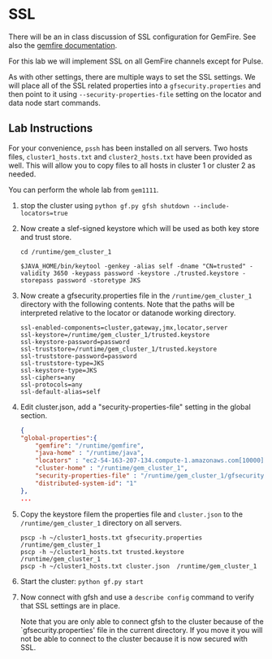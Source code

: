 # SSL 

There will be an in class discussion of SSL configuration for GemFire.
See also the [gemfire documentation](http://gemfire.docs.pivotal.io/latest/geode/managing/security/implementing_ssl.html).  

For this lab we will implement SSL on all GemFire channels except for Pulse. 

As with other settings, there are multiple ways to set the SSL settings.  We will
 place all of the SSL related properties into a `gfsecurity.properties` and then point to it  using `--security-properties-file` setting on the locator and data node start commands.
 
## Lab Instructions

For your convenience, `pssh` has been installed on all servers.  Two hosts 
files, `cluster1_hosts.txt` and `cluster2_hosts.txt` have been provided as 
well.  This will allow you to copy files to all hosts in cluster 1 or 
cluster 2 as needed.

You can perform the whole lab from `gem1111`.

1. stop the cluster using `python gf.py gfsh shutdown --include-locators=true`
2. Now create a slef-signed keystore which will be used as both key store and trust store.

	```ssh
	cd /runtime/gem_cluster_1
	
	$JAVA_HOME/bin/keytool -genkey -alias self -dname "CN=trusted" -validity 3650 -keypass password -keystore ./trusted.keystore -storepass password -storetype JKS 
	```
	
3. Now create a gfsecurity.properties file in the `/runtime/gem_cluster_1` 
	directory with the following contents.  Note that the paths will be 
	interpreted relative to the locator or datanode working directory.
	
 	```
	ssl-enabled-components=cluster,gateway,jmx,locator,server
	ssl-keystore=/runtime/gem_cluster_1/trusted.keystore
	ssl-keystore-password=password
	ssl-truststore=/runtime/gem_cluster_1/trusted.keystore
	ssl-truststore-password=password
	ssl-truststore-type=JKS
	ssl-keystore-type=JKS
	ssl-ciphers=any
	ssl-protocols=any
	ssl-default-alias=self
	```

4. Edit cluster.json, add a "security-properties-file" setting in the global 
section.

 	```json
 	{
    "global-properties":{
        "gemfire": "/runtime/gemfire",
        "java-home" : "/runtime/java",
        "locators" : "ec2-54-163-207-134.compute-1.amazonaws.com[10000],ec2-34-229-177-18.compute-1.amazonaws.com[10000]",
        "cluster-home" : "/runtime/gem_cluster_1",
        "security-properties-file" : "/runtime/gem_cluster_1/gfsecurity.properties",
        "distributed-system-id": "1"
    },
    ...
	```

5. Copy the keystore filem the properties file and `cluster.json` to the 
	`/runtime/gem_cluster_1` directory on all servers.
	
	```
	pscp -h ~/cluster1_hosts.txt gfsecurity.properties /runtime/gem_cluster_1 
	pscp -h ~/cluster1_hosts.txt trusted.keystore  /runtime/gem_cluster_1
	pscp -h ~/cluster1_hosts.txt cluster.json  /runtime/gem_cluster_1
	```
	
6. Start the cluster: `python gf.py start`
7. Now connect with gfsh and use a `describe config` command to verify 
	that SSL settings are in place. 
	
	Note that you are only able to connect gfsh to the cluster because 
	of the `gfsecurity.properties' file in the current directory.  If 
	you move it you will not be able to connect to the cluster because 
	it is now secured with SSL.
